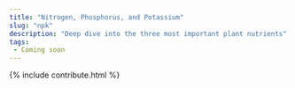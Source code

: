 ```yaml
---
title: "Nitrogen, Phosphorus, and Potassium"
slug: "npk"
description: "Deep dive into the three most important plant nutrients"
tags:
 - Coming soon
---
```


{% include contribute.html %}
